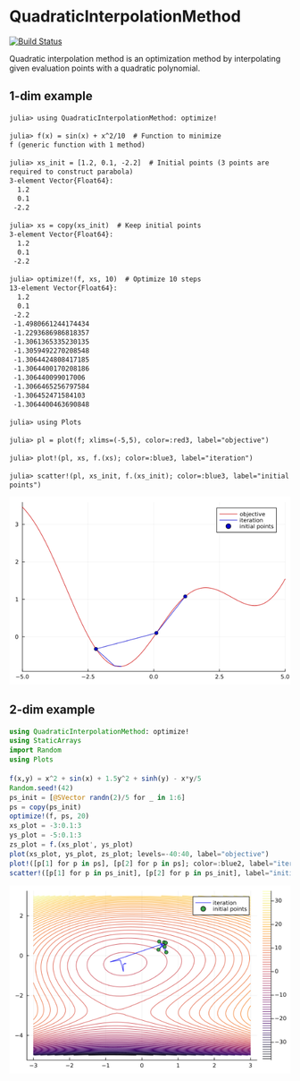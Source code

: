 # QuadraticInterpolationMethod

[![Build Status](https://github.com/hyrodium/QuadraticInterpolationMethod.jl/actions/workflows/CI.yml/badge.svg?branch=main)](https://github.com/hyrodium/QuadraticInterpolationMethod.jl/actions/workflows/CI.yml?query=branch%3Amain)

Quadratic interpolation method is an optimization method by interpolating given evaluation points with a quadratic polynomial.

## 1-dim example
```julia-repl
julia> using QuadraticInterpolationMethod: optimize!

julia> f(x) = sin(x) + x^2/10  # Function to minimize
f (generic function with 1 method)

julia> xs_init = [1.2, 0.1, -2.2]  # Initial points (3 points are required to construct parabola)
3-element Vector{Float64}:
  1.2
  0.1
 -2.2

julia> xs = copy(xs_init)  # Keep initial points
3-element Vector{Float64}:
  1.2
  0.1
 -2.2

julia> optimize!(f, xs, 10)  # Optimize 10 steps
13-element Vector{Float64}:
  1.2
  0.1
 -2.2
 -1.4980661244174434
 -1.2293686986818357
 -1.3061365335230135
 -1.3059492270208548
 -1.3064424808417185
 -1.3064400170208186
 -1.306440099017006
 -1.3066465256797584
 -1.306452471584103
 -1.3064400463690848

julia> using Plots

julia> pl = plot(f; xlims=(-5,5), color=:red3, label="objective")

julia> plot!(pl, xs, f.(xs); color=:blue3, label="iteration")

julia> scatter!(pl, xs_init, f.(xs_init); color=:blue3, label="initial points")
```

![](docs/src/img/1-dim.png)

## 2-dim example

```julia
using QuadraticInterpolationMethod: optimize!
using StaticArrays
import Random
using Plots

f(x,y) = x^2 + sin(x) + 1.5y^2 + sinh(y) - x*y/5
Random.seed!(42)
ps_init = [@SVector randn(2)/5 for _ in 1:6]
ps = copy(ps_init)
optimize!(f, ps, 20)
xs_plot = -3:0.1:3
ys_plot = -5:0.1:3
zs_plot = f.(xs_plot', ys_plot)
plot(xs_plot, ys_plot, zs_plot; levels=-40:40, label="objective")
plot!([p[1] for p in ps], [p[2] for p in ps]; color=:blue2, label="iteration")
scatter!([p[1] for p in ps_init], [p[2] for p in ps_init], label="initial points")
```

![](docs/src/img/2-dim.png)
